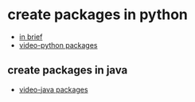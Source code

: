 <h1>create packages in python</h1>
<ul><li><a href="https://github.com/sangamsaisrivinay/quick_revision_java.vs.python/blob/main/java-python_packages/python/procedure.txt.txt">in brief</a></li>
<li><a href="">video-python packages</a></li></ul>
<h2>create packages in java</h1>
<ul><li><a href="">video-java packages</a></li></ul>
